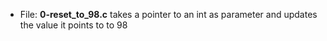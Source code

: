 * File: **0-reset_to_98.c** takes a pointer to an int as parameter and updates the value it points to to 98
